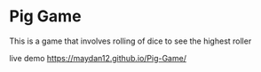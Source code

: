 # Pig Game
 This is a game that involves rolling of dice to see the highest roller

live demo https://maydan12.github.io/Pig-Game/
